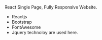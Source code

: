 React Single Page, Fully Responsive Website.

- Reactjs
- Bootstrap
- FontAwesome
- Jquery technoloy are used here.